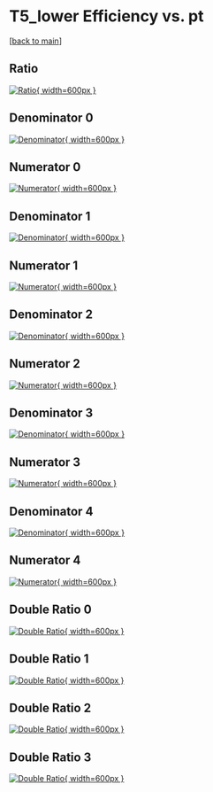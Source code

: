 # T5_lower Efficiency vs. pt

[[back to main](./)]



## Ratio

[![Ratio](../mtv/var/T5_lower_vtr_0_-1_eff_pt.png){ width=600px }](../mtv/var/T5_lower_vtr_0_-1_eff_pt.pdf)

## Denominator 0

[![Denominator](../mtv/den/T5_lower_vtr_0_-1_eff_pt_den0.png){ width=600px }](../mtv/den/T5_lower_vtr_0_-1_eff_pt_den0.pdf)

## Numerator 0

[![Numerator](../mtv/num/T5_lower_vtr_0_-1_eff_pt_num0.png){ width=600px }](../mtv/num/T5_lower_vtr_0_-1_eff_pt_num0.pdf)

## Denominator 1

[![Denominator](../mtv/den/T5_lower_vtr_0_-1_eff_pt_den1.png){ width=600px }](../mtv/den/T5_lower_vtr_0_-1_eff_pt_den1.pdf)

## Numerator 1

[![Numerator](../mtv/num/T5_lower_vtr_0_-1_eff_pt_num1.png){ width=600px }](../mtv/num/T5_lower_vtr_0_-1_eff_pt_num1.pdf)

## Denominator 2

[![Denominator](../mtv/den/T5_lower_vtr_0_-1_eff_pt_den2.png){ width=600px }](../mtv/den/T5_lower_vtr_0_-1_eff_pt_den2.pdf)

## Numerator 2

[![Numerator](../mtv/num/T5_lower_vtr_0_-1_eff_pt_num2.png){ width=600px }](../mtv/num/T5_lower_vtr_0_-1_eff_pt_num2.pdf)

## Denominator 3

[![Denominator](../mtv/den/T5_lower_vtr_0_-1_eff_pt_den3.png){ width=600px }](../mtv/den/T5_lower_vtr_0_-1_eff_pt_den3.pdf)

## Numerator 3

[![Numerator](../mtv/num/T5_lower_vtr_0_-1_eff_pt_num3.png){ width=600px }](../mtv/num/T5_lower_vtr_0_-1_eff_pt_num3.pdf)

## Denominator 4

[![Denominator](../mtv/den/T5_lower_vtr_0_-1_eff_pt_den4.png){ width=600px }](../mtv/den/T5_lower_vtr_0_-1_eff_pt_den4.pdf)

## Numerator 4

[![Numerator](../mtv/num/T5_lower_vtr_0_-1_eff_pt_num4.png){ width=600px }](../mtv/num/T5_lower_vtr_0_-1_eff_pt_num4.pdf)

## Double Ratio 0

[![Double Ratio](../mtv/ratio/T5_lower_vtr_0_-1_eff_pt_ratio0.png){ width=600px }](../mtv/ratio/T5_lower_vtr_0_-1_eff_pt_ratio0.pdf)

## Double Ratio 1

[![Double Ratio](../mtv/ratio/T5_lower_vtr_0_-1_eff_pt_ratio1.png){ width=600px }](../mtv/ratio/T5_lower_vtr_0_-1_eff_pt_ratio1.pdf)

## Double Ratio 2

[![Double Ratio](../mtv/ratio/T5_lower_vtr_0_-1_eff_pt_ratio2.png){ width=600px }](../mtv/ratio/T5_lower_vtr_0_-1_eff_pt_ratio2.pdf)

## Double Ratio 3

[![Double Ratio](../mtv/ratio/T5_lower_vtr_0_-1_eff_pt_ratio3.png){ width=600px }](../mtv/ratio/T5_lower_vtr_0_-1_eff_pt_ratio3.pdf)

